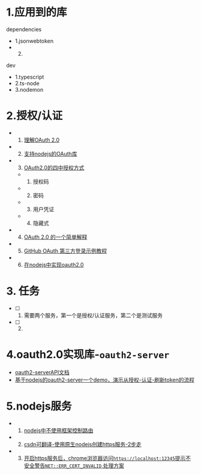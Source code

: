 # 1.应用到的库
dependencies
- 1.jsonwebtoken
- 2.
dev
- 1.typescript
- 2.ts-node
- 3.nodemon

# 2.授权/认证
- 1. [理解OAuth 2.0](https://www.ruanyifeng.com/blog/2014/05/oauth_2_0.html)
- 2. [支持nodejs的OAuth库](https://oauth.net/code/nodejs/)
- 3. [OAuth2.0的四中授权方式](http://www.ruanyifeng.com/blog/2019/04/oauth-grant-types.html)
    - 1. 授权码
    - 2. 密码
    - 3. 用户凭证
    - 4. 隐藏式
- 4. [OAuth 2.0 的一个简单解释](http://www.ruanyifeng.com/blog/2019/04/oauth_design.html)
- 5. [GitHub OAuth 第三方登录示例教程](http://www.ruanyifeng.com/blog/2019/04/github-oauth.html)
- 6. [在nodejs中实现oauth2.0](https://blog.logrocket.com/implementing-oauth-2-0-in-node-js/)


# 3. 任务
- [ ] 1. 需要两个服务，第一个是授权/认证服务，第二个是测试服务
- [ ] 2.

# 4.oauth2.0实现库-`oauth2-server`
- [oauth2-serverAPI文档](https://oauth2-server.readthedocs.io/en/latest/index.html)
- [基于nodejs的oauth2-server一个demo，演示从授权-认证-刷新token的流程](https://github.com/14gasher/oauth-example)

# 5.nodejs服务
- 1. [nodejs中不使用框架控制路由](https://www.geeksforgeeks.org/routing-in-node-js/)
- 2. [csdn可翻译-使用原生nodejs创建https服务-2步走](https://nodejs.org/en/knowledge/HTTP/servers/how-to-create-a-HTTPS-server/)
- 3. [开启https服务后，chrome浏览器访问`https://localhost:12345`提示不安全警告`NET::ERR_CERT_INVALID`,处理方案]()